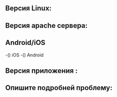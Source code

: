 ## Версия Linux:

## Версия apache сервера:

## Android/iOS
-() iOS
-() Android

## Версия приложения :

## Опишите подробней проблему:
